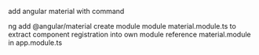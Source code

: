 add angular material with command

ng add @angular/material
create module module material.module.ts to extract component registration into own module
reference material.module in app.module.ts